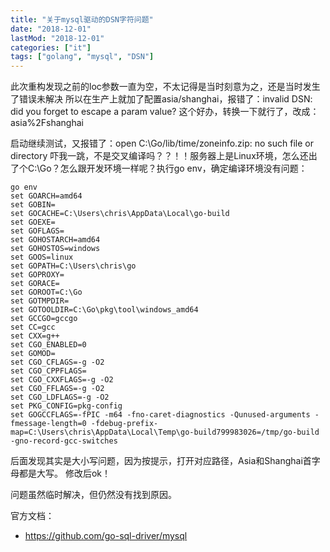 ```yaml
---
title: "关于mysql驱动的DSN字符问题"
date: "2018-12-01"
lastMod: "2018-12-01"
categories: ["it"]
tags: ["golang", "mysql", "DSN"]
---
```


此次重构发现之前的loc参数一直为空，不太记得是当时刻意为之，还是当时发生了错误未解决
所以在生产上就加了配置asia/shanghai，报错了：invalid DSN: did you forget to escape a param value?
这个好办，转换一下就行了，改成：asia%2Fshanghai

启动继续测试，又报错了：open C:\Go/lib/time/zoneinfo.zip: no such file or directory
吓我一跳，不是交叉编译吗？？！！服务器上是Linux环境，怎么还出了个C:\Go？怎么跟开发环境一样呢？执行go env，确定编译环境没有问题：
```
go env
set GOARCH=amd64
set GOBIN=
set GOCACHE=C:\Users\chris\AppData\Local\go-build
set GOEXE=
set GOFLAGS=
set GOHOSTARCH=amd64
set GOHOSTOS=windows
set GOOS=linux
set GOPATH=C:\Users\chris\go
set GOPROXY=
set GORACE=
set GOROOT=C:\Go
set GOTMPDIR=
set GOTOOLDIR=C:\Go\pkg\tool\windows_amd64
set GCCGO=gccgo
set CC=gcc
set CXX=g++
set CGO_ENABLED=0
set GOMOD=
set CGO_CFLAGS=-g -O2
set CGO_CPPFLAGS=
set CGO_CXXFLAGS=-g -O2
set CGO_FFLAGS=-g -O2
set CGO_LDFLAGS=-g -O2
set PKG_CONFIG=pkg-config
set GOGCCFLAGS=-fPIC -m64 -fno-caret-diagnostics -Qunused-arguments -fmessage-length=0 -fdebug-prefix-map=C:\Users\chris\AppData\Local\Temp\go-build799983026=/tmp/go-build -gno-record-gcc-switches
```

后面发现其实是大小写问题，因为按提示，打开对应路径，Asia和Shanghai首字母都是大写。
修改后ok！

问题虽然临时解决，但仍然没有找到原因。

官方文档：
- <https://github.com/go-sql-driver/mysql>